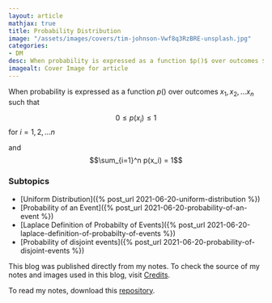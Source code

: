 ```yaml
---
layout: article
mathjax: true
title: Probability Distribution
image: "/assets/images/covers/tim-johnson-Vwf8q3RzBRE-unsplash.jpg"
categories:
- DM
desc: When probability is expressed as a function $p()$ over outcomes $x_1, x_2, \dots x_n$ such that 
imagealt: Cover Image for article
---
```


When probability is expressed as a function $p()$ over outcomes $x_1, x_2, \dots x_n$ such that




















































































































































































































































































































































































































$$0 \le p(x_i) \le 1$$ for $i=1, 2, \dots n$




















































































































































































































































































































































































































and
$$\sum_{i=1}^n p(x_i) = 1$$





















































































































































































































































































































































































































### Subtopics
- [Uniform Distribution]({% post_url 2021-06-20-uniform-distribution %})
- [Probability of an Event]({% post_url 2021-06-20-probability-of-an-event %})
- [Laplace Definition of Probabilty of Events]({% post_url 2021-06-20-laplace-definition-of-probabilty-of-events %})
- [Probability of disjoint events]({% post_url 2021-06-20-probability-of-disjoint-events %})

This blog was published directly from my notes.
To check the source of my notes and images used in this blog, visit <a href="/credits.html" target="_blank">Credits</a>.

To read my notes, download this <a href="https://github.com/bovem/CS" target="blank">repository</a>.